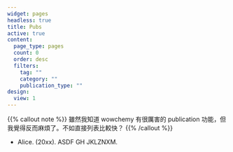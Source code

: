 ```yaml
---
widget: pages
headless: true
title: Pubs
active: true
content:
  page_type: pages
  count: 0
  order: desc
  filters:
    tag: ""
    category: ""
    publication_type: ""
design:
  view: 1
---
```


{{% callout note %}}
雖然我知道 wowchemy 有很厲害的 publication 功能，但我覺得反而麻煩了。不如直接列表比較快？
{{% /callout %}}

- Alice. (20xx). ASDF GH JKLZNXM. 
